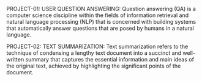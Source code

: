 PROJECT-01: USER QUESTION ANSWERING:
Question answering (QA) is a computer science discipline within the fields of information retrieval and natural language processing (NLP) that is concerned with building systems that automatically answer questions that are posed by humans in a natural language.

PROJECT-02: TEXT SUMMARIZATION:
Text summarization refers to the technique of condensing a lengthy text document into a succinct and well-written summary that captures the essential information and main ideas of the original text, achieved by highlighting the significant points of the document.

